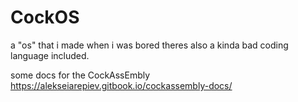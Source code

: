 # CockOS
a "os" that i made when i was bored
theres also a kinda bad coding language included.

some docs for the CockAssEmbly https://alekseiarepiev.gitbook.io/cockassembly-docs/
